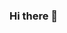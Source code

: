 ### Hi there 👋

<!--
**sankalpsaxena04/sankalpsaxena04** is a ✨ _special_ ✨ repository because its `README.md` (this file) appears on your GitHub profile.

Here are some ideas to get you started:

- 🔭 I’m currently working on Android Development
- 🌱 I’m currently learning Jetpack Compose, Ktor
- 👯 I’m looking to collaborate on ...
- 🤔 I’m looking for help with ...
- 💬 Ask me about ...
- 📫 How to reach me: sankalpsaxena2004@gmail.com
- 😄 Pronouns: ...
- ⚡ Fun fact: ...
-->
